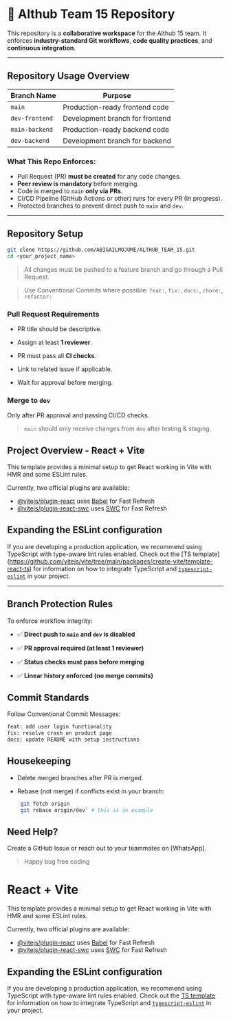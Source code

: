 # 🚀 Althub Team 15 Repository 

This repository is a **collaborative workspace** for the Althub 15 team. It enforces **industry-standard Git workflows**, **code quality practices**, and **continuous integration**.

---

## Repository Usage Overview

| Branch Name     | Purpose                          |
|-----------------|----------------------------------|
| `main`          | Production-ready frontend code   |
| `dev-frontend`  | Development branch for frontend  |
| `main-backend`  | Production-ready backend code    |
| `dev-backend`   | Development branch for backend   |

###  What This Repo Enforces:
- Pull Request (PR) **must be created** for any code changes.
- **Peer review is mandatory** before merging.
- Code is merged to `main` **only via PRs**.
- CI/CD Pipeline (GitHub Actions or other) runs for every PR (In progress).
- Protected branches to prevent direct push to `main` and `dev`.

---

## Repository Setup

```bash
git clone https://github.com/ABIGAILMOJUME/ALTHUB_TEAM_15.git
cd <your_project_name>
```

>  All changes must be pushed to a feature branch and go through a Pull Request.

> Use Conventional Commits where possible: `feat:`, `fix:`, `docs:`, `chore:`, `refactor:`


### Pull Request Requirements

-   PR title should be descriptive.
    
-   Assign at least **1 reviewer**.
    
-   PR must pass all **CI checks**.
    
-   Link to related issue if applicable.
    
-   Wait for approval before merging.

### Merge to `dev`

Only after PR approval and passing CI/CD checks.

> `main` should only receive changes from `dev` after testing & staging.


## Project Overview - React + Vite

This template provides a minimal setup to get React working in Vite with HMR and some ESLint rules.

Currently, two official plugins are available:

- [@vitejs/plugin-react](https://github.com/vitejs/vite-plugin-react/blob/main/packages/plugin-react) uses [Babel](https://babeljs.io/) for Fast Refresh
- [@vitejs/plugin-react-swc](https://github.com/vitejs/vite-plugin-react/blob/main/packages/plugin-react-swc) uses [SWC](https://swc.rs/) for Fast Refresh

## Expanding the ESLint configuration

If you are developing a production application, we recommend using TypeScript with type-aware lint rules enabled. Check out the [TS template]
(https://github.com/vitejs/vite/tree/main/packages/create-vite/template-react-ts) for information on how to integrate TypeScript and [`typescript-eslint`](https://typescript-eslint.io) in your project.

---

## Branch Protection Rules

To enforce workflow integrity:

-   ✅ **Direct push to `main` and `dev` is disabled**
    
-   ✅ **PR approval required (at least 1 reviewer)**
    
-   ✅ **Status checks must pass before merging**
    
-   ✅ **Linear history enforced (no merge commits)**


## Commit Standards

Follow Conventional Commit Messages:

```bash
feat: add user login functionality
fix: resolve crash on product page
docs: update README with setup instructions
```

## Housekeeping

-   Delete merged branches after PR is merged.
    
-   Rebase (not merge) if conflicts exist in your branch:
    
	```bash
	 git fetch origin
	 git rebase origin/dev` # this is an example 
	```

## Need Help?

Create a GitHub Issue or reach out to your teammates on [WhatsApp].


> Happy bug free coding

# React + Vite

This template provides a minimal setup to get React working in Vite with HMR and some ESLint rules.

Currently, two official plugins are available:

- [@vitejs/plugin-react](https://github.com/vitejs/vite-plugin-react/blob/main/packages/plugin-react) uses [Babel](https://babeljs.io/) for Fast Refresh
- [@vitejs/plugin-react-swc](https://github.com/vitejs/vite-plugin-react/blob/main/packages/plugin-react-swc) uses [SWC](https://swc.rs/) for Fast Refresh

## Expanding the ESLint configuration

If you are developing a production application, we recommend using TypeScript with type-aware lint rules enabled. Check out the [TS template](https://github.com/vitejs/vite/tree/main/packages/create-vite/template-react-ts) for information on how to integrate TypeScript and [`typescript-eslint`](https://typescript-eslint.io) in your project.
